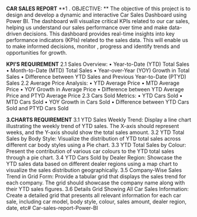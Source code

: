 **CAR SALES REPORT**
**1 . OBJECTIVE: **
The objective of this project is to design and develop a dynamic and interactive Car Sales Dashboard using Power BI. 
The dashboard will visualize critical KPIs related to our car sales, helping us understand our sales performance over time and make data-driven decisions.
This dashboard provides real-time insights into key performance indicators (KPIs) related to the sales data. 
This will enable us to make informed decisions, monitor , progress and identify trends and opportunities for growth.

**KPI’S REQUIREMENT**
2.1 Sales Overview:
• Year-to-Date (YTD) Total Sales
• Month-to-Date (MTD) Total Sales
• Year-over-Year (YOY) Growth in Total Sales
• Difference between YTD Sales and Previous Year-to-Date (PTYD) Sales
2.2 Average Price Analysis:
• YTD Average Price 
• MTD Average Price
• YOY Growth in Average Price 
• Difference between YTD Average Price and PTYD Average Price
2.3 Cars Sold Metrics: 
• YTD Cars Sold
• MTD Cars Sold 
• YOY Growth in Cars Sold
• Difference between YTD Cars Sold and PTYD Cars Sold

**3.CHARTS REQUIREMENT**
3.1 YTD Sales Weekly Trend: Display a line chart illustrating the weekly trend of YTD sales. 
The X-axis should represent weeks, and the Y-axis should show the total sales amount.
3.2 YTD Total Sales by Body Style: Visualize the distribution of YTD total sales across different car body styles using a Pie chart. 
3.3 YTD Total Sales by Colour: Present the contribution of various car colours to the YTD total sales through a pie chart.
3.4 YTD Cars Sold by Dealer Region: Showcase the YTD sales data based on different dealer regions using a map chart to visualize the sales distribution geographically.
3.5 Company-Wise Sales Trend in Grid Form: Provide a tabular grid that displays the sales trend for each company. The grid should showcase the company name along with their YTD sales figures.
3.6 Details Grid Showing All Car Sales Information: Create a detailed grid that presents all relevant information for each car sale, including car model, body style, colour, sales amount, 
dealer region, date, etc# Car-sales-report-Power-BI
